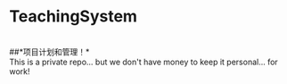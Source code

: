 # TeachingSystem
<br/>
##*项目计划和管理！*
<br/>
This is a private repo... but we don't have money to keep it personal... for work!
